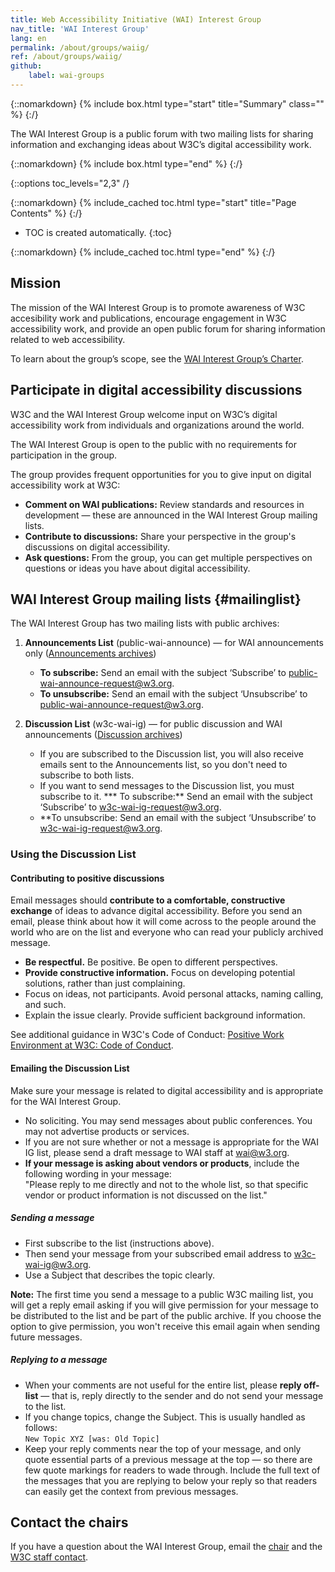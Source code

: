 ```yaml
---
title: Web Accessibility Initiative (WAI) Interest Group
nav_title: 'WAI Interest Group'
lang: en
permalink: /about/groups/waiig/
ref: /about/groups/waiig/
github:
    label: wai-groups
---
```


{::nomarkdown}
{% include box.html type="start" title="Summary" class="" %}
{:/}

The WAI Interest Group is a public forum with two mailing lists for sharing information and exchanging ideas about W3C’s digital accessibility work.

{::nomarkdown}
{% include box.html type="end" %}
{:/}

{::options toc_levels="2,3" /}

{::nomarkdown}
{% include_cached toc.html type="start" title="Page Contents" %}
{:/}

-   TOC is created automatically.
{:toc}

{::nomarkdown}
{% include_cached toc.html type="end" %}
{:/}

## Mission

The mission of the WAI Interest Group is to promote awareness of W3C accesibility work and publications, encourage engagement in W3C accessibility work, and provide an open public forum for sharing information related to web accessibility.

To learn about the group’s scope, see the [WAI Interest Group’s Charter](https://www.w3.org/2025/05/wai-ig-charter).

## Participate in digital accessibility discussions

W3C and the WAI Interest Group welcome input on W3C’s digital accessibility work from individuals and organizations around the world.

The WAI Interest Group is open to the public with no requirements for participation in the group.

The group provides frequent opportunities for you to give input on digital accessibility work at W3C:

* **Comment on WAI publications:** Review standards and resources in development &mdash; these are announced in the WAI Interest Group mailing lists.
* **Contribute to discussions:** Share your perspective in the group's discussions on digital accessibility.
* **Ask questions:** From the group, you can get multiple perspectives on questions or ideas you have about digital accessibility.

## WAI Interest Group mailing lists {#mailinglist}

The WAI Interest Group has two mailing lists with public archives:
1. **Announcements List** (public-wai-announce)  &mdash; for WAI announcements only ([Announcements archives](http://lists.w3.org/Archives/Public/public-wai-announce/))
   * **To subscribe:** Send an email with the subject ‘Subscribe’ to [public-wai-announce-request@w3.org](mailto:public-wai-announce-request@w3.org?subject=subscribe).
   * **To unsubscribe:** Send an email with the subject ‘Unsubscribe’ to [public-wai-announce-request@w3.org](mailto:public-wai-announce-request@w3.org?subject=unsubscribe).

2. **Discussion List** (w3c-wai-ig) &mdash; for public discussion and WAI announcements ([Discussion archives](http://lists.w3.org/Archives/Public/w3c-wai-ig/))
   * If you are subscribed to the Discussion list, you will also receive emails sent to the Announcements list, so you don't need to subscribe to both lists.
   * If you want to send messages to the Discussion list, you must subscribe to it.
   *** To subscribe:** Send an email with the subject ‘Subscribe’ to [w3c-wai-ig-request@w3.org](mailto:w3c-wai-ig-request@w3.org?subject=subscribe).
   * **To unsubscribe: Send an email with the subject ‘Unsubscribe’ to [w3c-wai-ig-request@w3.org](mailto:w3c-wai-ig-request@w3.org?subject=unsubscribe).

### Using the Discussion List

#### Contributing to positive discussions

Email messages should **contribute to a comfortable, constructive exchange** of ideas to advance digital accessibility. Before you send an email, please think about how it will come across to the people around the world who are on the list and everyone who can read your publicly archived message.
-   **Be respectful.** Be positive. Be open to different perspectives.
-   **Provide constructive information.** Focus on developing potential solutions, rather than just complaining.
-   Focus on ideas, not participants. Avoid personal attacks, naming calling, and such.
-   Explain the issue clearly. Provide sufficient background information.

See additional guidance in W3C's Code of Conduct: [Positive Work Environment at W3C: Code of Conduct](https://www.w3.org/Consortium/cepc/).

#### Emailing the Discussion List

Make sure your message is related to digital accessibility and is appropriate for the WAI Interest Group.
-  No soliciting. You may send messages about public conferences. You may not advertise products or services. 
-  If you are not sure whether or not a message is appropriate for the WAI IG list, please send a draft message to WAI staff at [wai@w3.org](mailto:wai@w3.org?subject=WAI-IG-message-draft).
- **If your message is asking about vendors or products**, include the following wording in your message:<br>
"Please reply to me directly and not to the whole list, so that specific vendor or product information is not discussed on the list."

##### Sending a message
- First subscribe to the list (instructions above).
- Then send your message from your subscribed email address to [w3c-wai-ig@w3.org](mailto:w3c-wai-ig@w3.org).
- Use a Subject that describes the topic clearly. 

**Note:** The first time you send a message to a public W3C mailing list, you will get a reply email asking if you will give permission for your message to be distributed to the list and be part of the public archive. If you choose the option to give permission, you won't receive this email again when sending future messages.

##### Replying to a message
-   When your comments are not useful for the entire list, please **reply off-list** &mdash; that is, reply directly to the sender and do not send your message to the list.
-   If you change topics, change the Subject. This is usually handled as follows:<br>
    `New Topic XYZ [was: Old Topic]`
-   Keep your reply comments near the top of your message, and only quote essential parts of a previous message at the top &mdash; so there are few quote markings for readers to wade through. Include the full text of the messages that you are replying to below your reply so that readers can easily get the context from previous messages.

## Contact the chairs

If you have a question about the WAI Interest Group, email the [chair](https://www.w3.org/groups/ig/wai/participants/#chairs) and the [W3C staff contact](https://www.w3.org/groups/ig/wai/participants/#staff).
